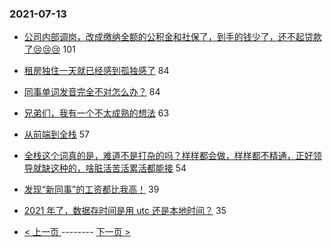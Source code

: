 ### 2021-07-13 
- [公司内部调岗，改成缴纳全额的公积金和社保了，到手的钱少了，还不起贷款了😢😢😢](https://www.v2ex.com/t/789168) 101
- [租房独住一天就已经感到孤独感了](https://www.v2ex.com/t/789144) 84
- [同事单词发音完全不对怎么办？](https://www.v2ex.com/t/789173) 84
- [兄弟们，我有一个不太成熟的想法](https://www.v2ex.com/t/789169) 63
- [从前端到全栈](https://www.v2ex.com/t/789108) 57
- [全栈这个词真的是，难道不是打杂的吗？样样都会做，样样都不精通，正好领导就缺这种的，啥脏活苦活累活都能接](https://www.v2ex.com/t/789234) 54
- [发现“新同事”的工资都比我高！](https://www.v2ex.com/t/789187) 39
- [2021 年了，数据存时间是用 utc 还是本地时间？](https://www.v2ex.com/t/789255) 35 

- [ < 上一页 ](https://github.com/able8/v2ex-hot-record/blob/master/2021-07-12.md) -------- [ 下一页 > ](https://github.com/able8/v2ex-hot-record/blob/master/2021-07-14.md)
